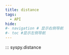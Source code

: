 ```yaml
---
title: distance
tags:
  - API
hide:
#- navigation # 显示右侧导航
#- toc #显示左侧导航
---
```


::: syspy.distance
